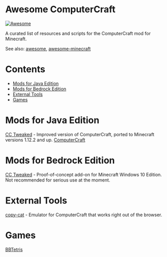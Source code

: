 # Awesome ComputerCraft
[![Awesome](https://awesome.re/badge.svg)](https://awesome.re)

A curated list of resources and scripts for the ComputerCraft mod for Minecraft.

See also: [awesome](https://github.com/sindresorhus/awesome), [awesome-minecraft](https://github.com/bs-community/awesome-minecraft)

# Contents
- [Mods for Java Edition](#mods-for-java-edition)
- [Mods for Bedrock Edition](#mods-for-bedrock-edition)
- [External Tools](#external-tools)
- [Games](#games)

# Mods for Java Edition
[CC Tweaked](https://minecraft.curseforge.com/projects/cc-tweaked) - Improved version of ComputerCraft, ported to Minecraft versions 1.12.2 and up.
[ComputerCraft](https://github.com/dan200/ComputerCraft) 

# Mods for Bedrock Edition
[CC Tweaked](https://github.com/SquidDev-CC/bedrock) - Proof-of-concept add-on for Minecraft Windows 10 Edition. Not recommended for serious use at the moment.

# External Tools
[copy-cat](https://github.com/SquidDev-CC/copy-cat) - Emulator for ComputerCraft that works right out of the browser.

# Games
[BBTetris](http://www.computercraft.info/forums2/index.php?/topic/15878-bbtetris/)
